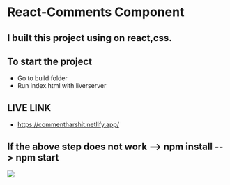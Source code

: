 
# React-Comments Component

## I built this project using on react,css.

## To start the project

  - Go to build folder
  - Run index.html with liverserver

## LIVE LINK
  - https://commentharshit.netlify.app/

## If the above step does not work --> npm install --> npm start 
  
  ![](https://i.imgur.com/07B97d0.png)
